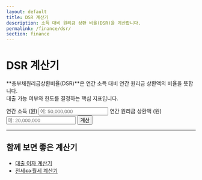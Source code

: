 ```yaml
---
layout: default
title: DSR 계산기
description: 소득 대비 원리금 상환 비율(DSR)을 계산합니다.
permalink: /finance/dsr/
section: finance
---
```


# DSR 계산기

**총부채원리금상환비율(DSR)**은 연간 소득 대비 연간 원리금 상환액의 비율을 뜻합니다.  
대출 가능 여부와 한도를 결정하는 핵심 지표입니다.

<div class="card" style="max-width:760px;margin:0 auto;">
  
<form onsubmit="event.preventDefault();calcDSR();">
  <label>연간 소득 (원)
    <input type="text" id="income" oninput="formatNumberInput(this)" placeholder="예: 50,000,000">
  </label>
  <label>연간 원리금 상환액 (원)
    <input type="text" id="repay" oninput="formatNumberInput(this)" placeholder="예: 20,000,000">
  </label>
  <button class="btn">계산</button>
</form>
<div id="dsrResult" class="result-box"></div>

<script>
function calcDSR(){
  const inc = getNumberValue('income');
  const repay = getNumberValue('repay');
  const dsr = inc>0 ? (repay/inc*100) : 0;
  document.getElementById('dsrResult').innerHTML =
    `연간 소득: <b>${inc.toLocaleString()}</b> 원<br>
     연간 원리금 상환액: <b>${repay.toLocaleString()}</b> 원<br>
     DSR 비율: <b>${dsr.toFixed(1)}%</b>`;
  document.getElementById('dsrResult').classList.add("show");
}
</script>

---

## 함께 보면 좋은 계산기
- [대출 이자 계산기](/finance/loan/)  
- [전세↔월세 계산기](/realestate/rent-to-jeonse/)
